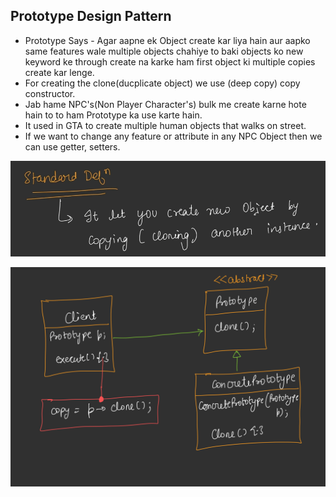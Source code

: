 ## Prototype Design Pattern

* Prototype Says - Agar aapne ek Object create kar liya hain aur aapko same features wale multiple objects chahiye to baki objects ko new keyword ke through create na karke ham first object ki multiple copies create kar lenge.
* For creating the clone(ducplicate object) we use (deep copy) copy constructor.
* Jab hame NPC's(Non Player Character's) bulk me create karne hote hain to to ham Prototype ka use karte hain.
* It used in GTA to create multiple human objects that walks on street.
* If we want to change any feature or attribute in any NPC Object then we can use getter, setters.

![1757384281135](image/Prototype/1757384281135.png)

![1757384307430](image/Prototype/1757384307430.png)
